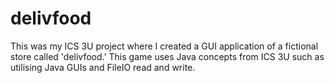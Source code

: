 # delivfood
This was my ICS 3U project where I created a GUI application of a fictional store called 'delivfood.' This game uses Java concepts from ICS 3U such as utilising Java GUIs and FileIO read and write.


